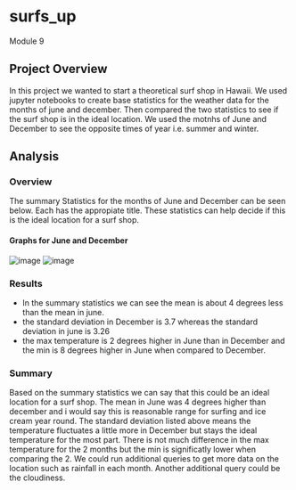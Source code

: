 # surfs_up
Module 9
## Project Overview
In this project we wanted to start a theoretical surf shop in Hawaii. We used jupyter notebooks to create base statistics for the weather data for the months of june and december. Then compared the two statistics to see if the surf shop is in the ideal location. We used the motnhs of June and December to see the opposite times of year i.e. summer and winter.
## Analysis
### Overview
The summary Statistics for the months of June and December can be seen below. Each has the appropiate title. These statistics can help decide if this is the ideal location for a surf shop.
#### Graphs for June and December
![image](https://user-images.githubusercontent.com/105249779/181631485-5992e91e-ee51-4757-86c4-1f848339d2c1.png)
![image](https://user-images.githubusercontent.com/105249779/181631794-17f50948-d658-4271-82f3-67329486b415.png)
### Results
* In the summary statistics we can see the mean is about 4 degrees less than the mean in june.
* the standard deviation in December is 3.7 whereas the standard deviation in june is 3.26
* the max temperature is 2 degrees higher in June than in December and the min is 8 degrees higher in June when compared to December.
### Summary
Based on the summary statistics we can say that this could be an ideal location for a surf shop. The mean in June was 4 degrees higher than december and i would say this is reasonable range for surfing and ice cream year round. The standard deviation listed above means the temperature fluctuates a little more in December but stays the ideal temperature for the most part. There is not much difference in the max temperature for the 2 months but the min is significatly lower when comparing the 2. We could run additional queries to get more data on the location such as rainfall in each month. Another additional query could be the cloudiness.
